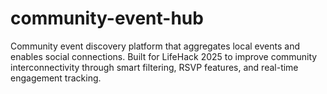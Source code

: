 # community-event-hub
Community event discovery platform that aggregates local events and enables social connections. Built for LifeHack 2025 to improve community interconnectivity through smart filtering, RSVP features, and real-time engagement tracking.
